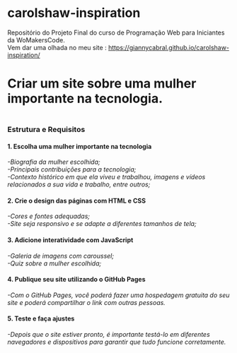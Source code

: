# carolshaw-inspiration
Repositório do Projeto Final do curso de Programação Web para Iniciantes da WoMakersCode.
<br>Vem dar uma olhada no meu site : https://giannycabral.github.io/carolshaw-inspiration/

<h1>Criar um site sobre uma mulher importante na tecnologia.</h1>
<h3><br><strong>Estrutura e Requisitos</strong></h3>

<h4>1. Escolha uma mulher importante na tecnologia<br></h4>
<em>-Biografia da mulher escolhida;<br>
-Principais contribuições para a tecnologia;<br>
-Contexto histórico em que ela viveu e trabalhou, imagens e vídeos relacionados a sua vida e trabalho, entre outros;</em>

<h4>2. Crie o design das páginas com HTML e CSS<br></h4>
<em>-Cores  e  fontes  adequadas;<br>
-Site  seja  responsivo  e  se  adapte  a  diferentes tamanhos de tela;</em>

<h4>3. Adicione interatividade com JavaScript<br></h4>
<em>-Galeria  de imagens  com  caroussel;<br>
-Quiz  sobre  a  mulher  escolhida;</em>

<h4>4. Publique seu site utilizando o GitHub Pages<br></h4>
<em>-Com o GitHub Pages, você poderá fazer uma hospedagem gratuita do seu site e poderá compartilhar o link com outras pessoas.</em>

<h4>5. Teste e faça ajustes<br></h4>
<em>-Depois que o site estiver pronto, é importante testá-lo em diferentes navegadores  e  dispositivos  para  garantir  que  tudo  funcione corretamente.</em>
